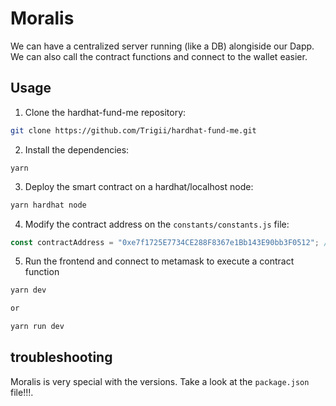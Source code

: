 # Moralis

We can have a centralized server running (like a DB) alongiside our Dapp. We can also call the contract functions and connect to the wallet easier.

## Usage

1. Clone the hardhat-fund-me repository:

```sh
git clone https://github.com/Trigii/hardhat-fund-me.git
```

2. Install the dependencies:

```
yarn
```

3. Deploy the smart contract on a hardhat/localhost node:

```sh
yarn hardhat node
```

4. Modify the contract address on the `constants/constants.js` file:

```javascript
const contractAddress = "0xe7f1725E7734CE288F8367e1Bb143E90bb3F0512"; // here we paste the address of the deployed contract
```

5. Run the frontend and connect to metamask to execute a contract function

```sh
yarn dev

or

yarn run dev
```

## troubleshooting

Moralis is very special with the versions. Take a look at the `package.json` file!!!.
